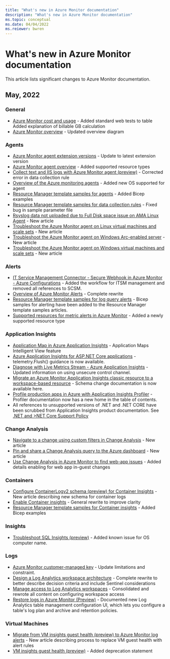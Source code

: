 ```yaml
---
title: "What's new in Azure Monitor documentation"
description: "What's new in Azure Monitor documentation"
ms.topic: conceptual
ms.date: 04/04/2022
ms.reiewer: bwren
---
```


# What's new in Azure Monitor documentation

This article lists significant changes to Azure Monitor documentation.

## May, 2022

### General

- [Azure Monitor cost and usage](usage-estimated-costs.md) - Added standard web tests to table<br>Added explanation of billable GB calculation
- [Azure Monitor overview](overview.md) - Updated overview diagram

### Agents

- [Azure Monitor agent extension versions](agents/azure-monitor-agent-extension-versions.md) - Update to latest extension version
- [Azure Monitor agent overview](agents/azure-monitor-agent-overview.md) - Added supported resource types
- [Collect text and IIS logs with Azure Monitor agent (preview)](agents/data-collection-text-log.md) - Corrected error in data collection rule
- [Overview of the Azure monitoring agents](agents/agents-overview.md) - Added new OS supported for agent
- [Resource Manager template samples for agents](agents/resource-manager-agent.md) - Added Bicep examples
- [Resource Manager template samples for data collection rules](agents/resource-manager-data-collection-rules.md) - Fixed bug in sample parameter file
- [Rsyslog data not uploaded due to Full Disk space issue on AMA Linux Agent](agents/azure-monitor-agent-troubleshoot-linux-vm-rsyslog.md) - New article
- [Troubleshoot the Azure Monitor agent on Linux virtual machines and scale sets](agents/azure-monitor-agent-troubleshoot-linux-vm.md) - New article
- [Troubleshoot the Azure Monitor agent on Windows Arc-enabled server](agents/azure-monitor-agent-troubleshoot-windows-arc.md) - New article
- [Troubleshoot the Azure Monitor agent on Windows virtual machines and scale sets](agents/azure-monitor-agent-troubleshoot-windows-vm.md) - New article

### Alerts

- [IT Service Management Connector - Secure Webhook in Azure Monitor - Azure Configurations](alerts/itsm-connector-secure-webhook-connections-azure-configuration.md) - Added the workflow for ITSM management and removed all references to SCSM.
- [Overview of Azure Monitor Alerts](alerts/alerts-overview.md) - Complete rewrite
- [Resource Manager template samples for log query alerts](alerts/resource-manager-alerts-log.md) - Bicep samples for alerting have been added to the Resource Manager template samples articles.
- [Supported resources for metric alerts in Azure Monitor](alerts/alerts-metric-near-real-time.md) - Added a newly supported resource type

### Application Insights

- [Application Map in Azure Application Insights](app/app-map.md) - Application Maps Intelligent View feature
- [Azure Application Insights for ASP.NET Core applications](app/asp-net-core.md) - telemetry.Flush() guidance is now available.
- [Diagnose with Live Metrics Stream - Azure Application Insights](app/live-stream.md) - Updated information on using unsecure control channel.
- [Migrate an Azure Monitor Application Insights classic resource to a workspace-based resource](app/convert-classic-resource.md) - Schema change documentation is now available here.
- [Profile production apps in Azure with Application Insights Profiler](profiler/profiler-overview.md) - Profiler documentation now has a new home in the table of contents.
- All references to unsupported versions of .NET and .NET CORE have been scrubbed from Application Insights product documentation. See [.NET and >NET Core Support Policy](https://dotnet.microsoft.com/platform/support/policy/dotnet-core)
### Change Analysis

- [Navigate to a change using custom filters in Change Analysis](change/change-analysis-custom-filters.md) - New article
- [Pin and share a Change Analysis query to the Azure dashboard](change/change-analysis-query.md) - New article
- [Use Change Analysis in Azure Monitor to find web-app issues](change/change-analysis.md) - Added details  enabling for web app in-guest changes
### Containers

- [Configure ContainerLogv2 schema (preview) for Container Insights](containers/container-insights-logging-v2.md) - New article describing new schema for container logs
- [Enable Container insights](containers/container-insights-onboard.md) - General rewrite to improve clarity
- [Resource Manager template samples for Container insights](containers/resource-manager-container-insights.md) - Added Bicep examples
### Insights

- [Troubleshoot SQL Insights (preview)](insights/sql-insights-troubleshoot.md) - Added known issue for OS computer name.
### Logs

- [Azure Monitor customer-managed key](logs/customer-managed-keys.md) - Update limitations and constraint.
- [Design a Log Analytics workspace architecture](logs/workspace-design.md) - Complete rewrite to better describe decision criteria and include Sentinel considerations
- [Manage access to Log Analytics workspaces](logs/manage-access.md) - Consolidated and rewrote all content on configuring workspace access
- [Restore logs in Azure Monitor (Preview)](logs/restore.md) - Documented new Log Analytics table management configuration UI, which lets you configure a table's log plan and archive and retention policies.

### Virtual Machines

- [Migrate from VM insights guest health (preview) to Azure Monitor log alerts](vm/vminsights-health-migrate.md) - New article describing process to replace VM guest health with alert rules
- [VM insights guest health (preview)](vm/vminsights-health-overview.md) - Added deprecation statement